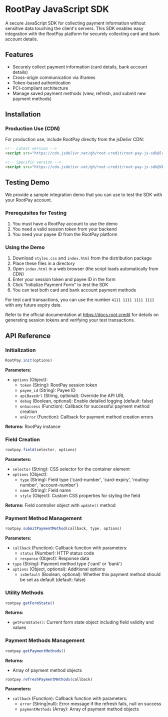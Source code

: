 # RootPay JavaScript SDK

A secure JavaScript SDK for collecting payment information without sensitive data touching the client's servers. This SDK enables easy integration with the RootPay platform for securely collecting card and bank account details.

## Features

- Securely collect payment information (card details, bank account details)
- Cross-origin communication via iframes
- Token-based authentication
- PCI-compliant architecture
- Manage saved payment methods (view, refresh, and submit new payment methods)

## Installation

### Production Use (CDN)
For production use, include RootPay directly from the jsDelivr CDN:

```html
<!-- Latest version -->
<script src="https://cdn.jsdelivr.net/gh/root-credit/root-pay-js-sdk@latest/rootpay.min.js"></script>

<!-- Specific version -->
<script src="https://cdn.jsdelivr.net/gh/root-credit/root-pay-js-sdk@VERSION/rootpay.min.js"></script>
```

## Testing Demo

We provide a sample integration demo that you can use to test the SDK with your RootPay account.

### Prerequisites for Testing

1. You must have a RootPay account to use the demo
2. You need a valid session token from your backend
3. You need your payee ID from the RootPay platform

### Using the Demo

1. Download `styles.css` and `index.html` from the distribution package
2. Place these files in a directory
3. Open `index.html` in a web browser (the script loads automatically from CDN)
4. Enter your session token and payee ID in the form
5. Click "Initialize Payment Form" to test the SDK
6. You can test both card and bank account payment methods

For test card transactions, you can use the number `4111 1111 1111 1111` with any future expiry date.

Refer to the official documentation at https://docs.root.credit for details on generating session tokens and verifying your test transactions.

## API Reference

### Initialization

```javascript
RootPay.init(options)
```

**Parameters:**
- `options` (Object):
  - `token` (String): RootPay session token
  - `payee_id` (String): Payee ID
  - `apiBaseUrl` (String, optional): Override the API URL
  - `debug` (Boolean, optional): Enable detailed logging (default: false)
  - `onSuccess` (Function): Callback for successful payment method creation
  - `onError` (Function): Callback for payment method creation errors

**Returns:** RootPay instance

### Field Creation

```javascript
rootpay.field(selector, options)
```

**Parameters:**
- `selector` (String): CSS selector for the container element
- `options` (Object):
  - `type` (String): Field type ('card-number', 'card-expiry', 'routing-number', 'account-number')
  - `name` (String): Field name
  - `style` (Object): Custom CSS properties for styling the field

**Returns:** Field controller object with `update()` method

### Payment Method Management

```javascript
rootpay.submitPaymentMethod(callback, type, options)
```

**Parameters:**
- `callback` (Function): Callback function with parameters:
  - `status` (Number): HTTP status code
  - `response` (Object): Response data
- `type` (String): Payment method type ('card' or 'bank')
- `options` (Object, optional): Additional options
  - `isDefault` (Boolean, optional): Whether this payment method should be set as default (default: false)

### Utility Methods

```javascript
rootpay.getFormState()
```

**Returns:**
- `getFormState()`: Current form state object including field validity and values

### Payment Methods Management

```javascript
rootpay.getPaymentMethods()
```

**Returns:**
- Array of payment method objects

```javascript
rootpay.refreshPaymentMethods(callback)
```

**Parameters:**
- `callback` (Function): Callback function with parameters:
  - `error` (String|null): Error message if the refresh fails, null on success
  - `paymentMethods` (Array): Array of payment method objects
